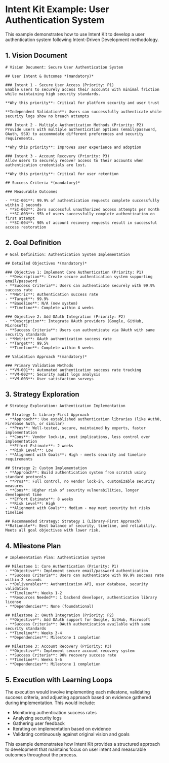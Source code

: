 # Intent Kit Example: User Authentication System

This example demonstrates how to use Intent Kit to develop a user authentication system following Intent-Driven Development methodology.

## 1. Vision Document

```
# Vision Document: Secure User Authentication System

## User Intent & Outcomes *(mandatory)*

### Intent 1 - Secure User Access (Priority: P1)
Enable users to securely access their accounts with minimal friction while maintaining high security standards.

**Why this priority**: Critical for platform security and user trust

**Independent Validation**: Users can successfully authenticate while security logs show no breach attempts

### Intent 2 - Multiple Authentication Methods (Priority: P2)
Provide users with multiple authentication options (email/password, OAuth, SSO) to accommodate different preferences and security requirements.

**Why this priority**: Improves user experience and adoption

### Intent 3 - Account Recovery (Priority: P3)
Allow users to securely recover access to their accounts when authentication credentials are lost.

**Why this priority**: Critical for user retention

## Success Criteria *(mandatory)*

### Measurable Outcomes

- **SC-001**: 99.9% of authentication requests complete successfully within 2 seconds
- **SC-002**: Zero successful unauthorized access attempts per month
- **SC-003**: 95% of users successfully complete authentication on first attempt
- **SC-004**: 90% of account recovery requests result in successful access restoration
```

## 2. Goal Definition

```
# Goal Definition: Authentication System Implementation

## Detailed Objectives *(mandatory)*

### Objective 1: Implement Core Authentication (Priority: P1)
- **Description**: Create secure authentication system supporting email/password
- **Success Criteria**: Users can authenticate securely with 99.9% success rate
- **Metric**: Authentication success rate
- **Target**: 99.9%
- **Baseline**: N/A (new system)
- **Timeline**: Complete within 4 weeks

### Objective 2: Add OAuth Integration (Priority: P2)
- **Description**: Integrate OAuth providers (Google, GitHub, Microsoft)
- **Success Criteria**: Users can authenticate via OAuth with same security standards
- **Metric**: OAuth authentication success rate
- **Target**: 99.5%
- **Timeline**: Complete within 6 weeks

## Validation Approach *(mandatory)*

### Primary Validation Methods
- **VM-001**: Automated authentication success rate tracking
- **VM-002**: Security audit logs analysis
- **VM-003**: User satisfaction surveys
```

## 3. Strategy Exploration

```
# Strategy Exploration: Authentication Implementation

## Strategy 1: Library-First Approach
- **Approach**: Use established authentication libraries (like Auth0, Firebase Auth, or similar)
- **Pros**: Well-tested, secure, maintained by experts, faster implementation
- **Cons**: Vendor lock-in, cost implications, less control over implementation
- **Effort Estimate**: 2 weeks
- **Risk Level**: Low
- **Alignment with Goals**: High - meets security and timeline requirements

## Strategy 2: Custom Implementation
- **Approach**: Build authentication system from scratch using standard protocols
- **Pros**: Full control, no vendor lock-in, customizable security measures
- **Cons**: Higher risk of security vulnerabilities, longer development time
- **Effort Estimate**: 8 weeks
- **Risk Level**: High
- **Alignment with Goals**: Medium - may meet security but risks timeline

## Recommended Strategy: Strategy 1 (Library-First Approach)
**Rationale**: Best balance of security, timeline, and reliability. Meets all goal objectives with lower risk.
```

## 4. Milestone Plan

```
# Implementation Plan: Authentication System

## Milestone 1: Core Authentication (Priority: P1)
- **Objective**: Implement secure email/password authentication
- **Success Criteria**: Users can authenticate with 99.9% success rate within 2 seconds
- **Deliverables**: Authentication API, user database, security validation
- **Timeline**: Weeks 1-2
- **Resources Needed**: 1 backend developer, authentication library license
- **Dependencies**: None (foundational)

## Milestone 2: OAuth Integration (Priority: P2)
- **Objective**: Add OAuth support for Google, GitHub, Microsoft
- **Success Criteria**: OAuth authentication available with same security standards
- **Timeline**: Weeks 3-4
- **Dependencies**: Milestone 1 completion

## Milestone 3: Account Recovery (Priority: P3)
- **Objective**: Implement secure account recovery system
- **Success Criteria**: 90% recovery success rate
- **Timeline**: Weeks 5-6
- **Dependencies**: Milestone 1 completion
```

## 5. Execution with Learning Loops

The execution would involve implementing each milestone, validating success criteria, and adjusting approach based on evidence gathered during implementation. This would include:

- Monitoring authentication success rates
- Analyzing security logs
- Gathering user feedback
- Iterating on implementation based on evidence
- Validating continuously against original vision and goals

This example demonstrates how Intent Kit provides a structured approach to development that maintains focus on user intent and measurable outcomes throughout the process.